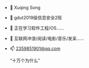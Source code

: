 - 👋 Xuqing Song
- 👀 gdut2019级信息安全2班
- 🌱 正在学习软件工程/OS……
- 💞️ 互联网冲浪/阅读/电影/音乐/发呆……
- 📫 2359851901@qq.com

     
     “十万个为什么”
